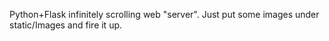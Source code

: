 Python+Flask infinitely scrolling web "server". Just put some images under static/Images and fire it up.
